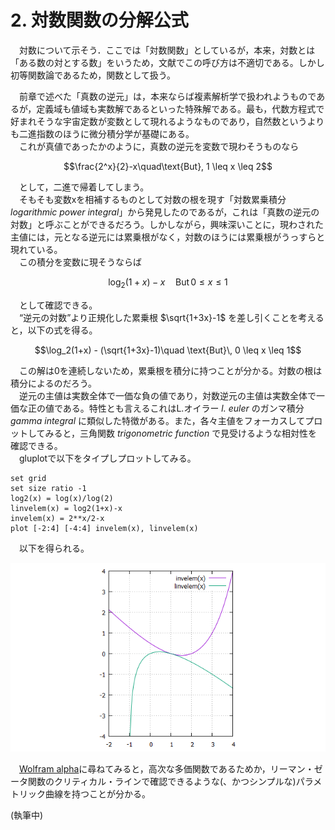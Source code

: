 # 2. 対数関数の分解公式

　対数について示そう．ここでは「対数関数」としているが，本来，対数とは「ある数の対とする数」をいうため，文献でこの呼び方は不適切である。しかし初等関数論であるため，関数として扱う。   

　前章で述べた「真数の逆元」は，本来ならば複素解析学で扱われようものであるが，定義域も値域も実数解であるといった特殊解である。最も，代数方程式で好まれそうな宇宙定数が変数として現れるようなものであり，自然数というよりも二進指数のほうに微分積分学が基礎にある。  
　これが真値であったかのように，真数の逆元を変数で現わそうものなら  

$$\frac{2^x}{2}-x\quad\text{But}, 1 \leq x \leq 2$$

　として，二進で帰着してしまう。  
　そもそも変数xを相補するものとして対数の根を現す「対数累乗積分 *logarithmic power integral*」から発見したのであるが，これは「真数の逆元の対数」と呼ぶことができるだろう。しかしながら，興味深いことに，現わされた主値には，元となる逆元には累乗根がなく，対数のほうには累乗根がうっすらと現れている。  
　この積分を変数に現そうならば  
 
$$\log_2(1+x)-x\quad \text{But}\, 0 \leq x \leq 1$$
 
　として確認できる。  
　“逆元の対数”より正規化した累乗根 $\sqrt{1+3x}-1$ を差し引くことを考えると，以下の式を得る。  

$$\log_2(1+x) - (\sqrt{1+3x}-1)\quad \text{But}\, 0 \leq x \leq 1$$

　この解は0を連続しないため，累乗根を積分に持つことが分かる。対数の根は積分によるのだろう。  
　逆元の主値は実数全体で一価な負の値であり，対数逆元の主値は実数全体で一価な正の値である。特性とも言えるこれはL.オイラー *l. euler* のガンマ積分 *gamma integral* に類似した特徴がある。また，各々主値をフォーカスしてプロットしてみると，三角関数 *trigonometric function* で見受けるような相対性を確認できる。  
　gluplotで以下をタイプしプロットしてみる。

```
set grid
set size ratio -1
log2(x) = log(x)/log(2)
linvelem(x) = log2(1+x)-x
invelem(x) = 2**x/2-x
plot [-2:4] [-4:4] invelem(x), linvelem(x)
```

　以下を得られる。  

![invelem_plot](invelem_plot.png)

　[Wolfram alpha](https://www.wolframalpha.com/input?i2d=true&i=Divide%5BPower%5B2%2Cx%5D%2C2%5D-x%5C%2844%29+log2%5C%2840%291%2Bx%5C%2841%29-x)に尋ねてみると，高次な多価関数であるためか，リーマン・ゼータ関数のクリティカル・ラインで確認できるような(、かつシンプルな)パラメトリック曲線を持つことが分かる。  

(執筆中)  
